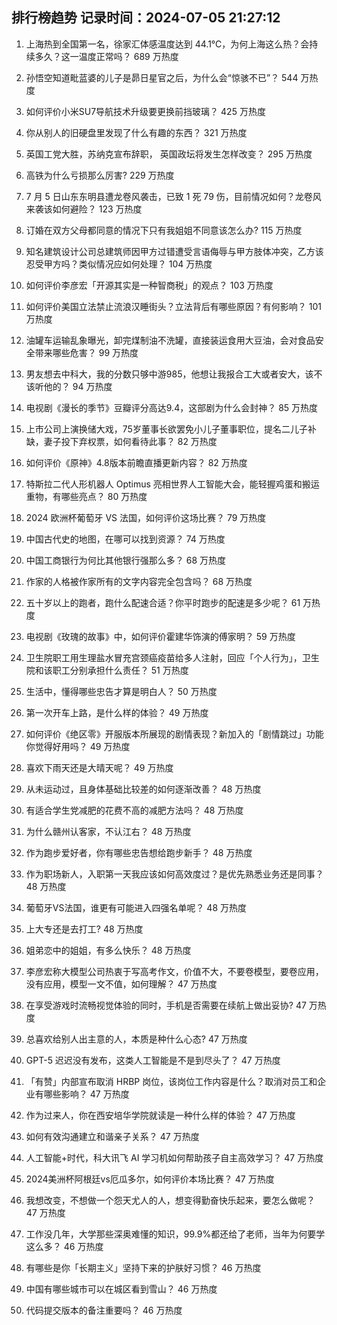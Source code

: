 
## 排行榜趋势 记录时间：2024-07-05 21:27:12
  
  1. 上海热到全国第一名，徐家汇体感温度达到 44.1℃，为何上海这么热？会持续多久？这一温度正常吗？ 689 万热度
    
  2. 孙悟空知道毗蓝婆的儿子是昴日星官之后，为什么会“惊骇不已”？ 544 万热度
    
  3. 如何评价小米SU7导航技术升级要更换前挡玻璃？ 425 万热度
    
  4. 你从别人的旧硬盘里发现了什么有趣的东西？ 321 万热度
    
  5. 英国工党大胜，苏纳克宣布辞职， 英国政坛将发生怎样改变？ 295 万热度
    
  6. 高铁为什么亏损那么厉害? 229 万热度
    
  7. 7 月 5 日山东东明县遭龙卷风袭击，已致 1 死 79 伤，目前情况如何？龙卷风来袭该如何避险？ 123 万热度
    
  8. 订婚在双方父母都同意的情况下只有我姐姐不同意该怎么办? 115 万热度
    
  9. 知名建筑设计公司总建筑师因甲方过错遭受言语侮辱与甲方肢体冲突，乙方该忍受甲方吗？类似情况应如何处理？ 104 万热度
    
  10. 如何评价李彦宏「开源其实是一种智商税」的观点？ 103 万热度
    
  11. 如何评价美国立法禁止流浪汉睡街头？立法背后有哪些原因？有何影响？ 101 万热度
    
  12. 油罐车运输乱象曝光，卸完煤制油不洗罐，直接装运食用大豆油，会对食品安全带来哪些危害？ 99 万热度
    
  13. 男友想去中科大，我的分数只够中游985，他想让我报合工大或者安大，该不该听他的？ 94 万热度
    
  14. 电视剧《漫长的季节》豆瓣评分高达9.4，这部剧为什么会封神？ 85 万热度
    
  15. 上市公司上演换储大戏，75岁董事长欲罢免小儿子董事职位，提名二儿子补缺，妻子投下弃权票，如何看待此事？ 82 万热度
    
  16. 如何评价《原神》4.8版本前瞻直播更新内容？ 82 万热度
    
  17. 特斯拉二代人形机器人 Optimus 亮相世界人工智能大会，能轻握鸡蛋和搬运重物，有哪些亮点？ 80 万热度
    
  18. 2024 欧洲杯葡萄牙 VS 法国，如何评价这场比赛？ 79 万热度
    
  19. 中国古代史的地图，在哪可以找到资源？ 74 万热度
    
  20. 中国工商银行为何比其他银行强那么多？ 68 万热度
    
  21. 作家的人格被作家所有的文字内容完全包含吗？ 68 万热度
    
  22. 五十岁以上的跑者，跑什么配速合适？你平时跑步的配速是多少呢？ 61 万热度
    
  23. 电视剧《玫瑰的故事》中，如何评价霍建华饰演的傅家明？ 59 万热度
    
  24. 卫生院职工用生理盐水冒充宫颈癌疫苗给多人注射，回应「个人行为」，卫生院和该职工分别承担什么责任？ 51 万热度
    
  25. 生活中，懂得哪些忠告才算是明白人？ 50 万热度
    
  26. 第一次开车上路，是什么样的体验？ 49 万热度
    
  27. 如何评价《绝区零》开服版本所展现的剧情表现？新加入的「剧情跳过」功能你觉得好用吗？ 49 万热度
    
  28. 喜欢下雨天还是大晴天呢？ 49 万热度
    
  29. 从未运动过，且身体基础比较差的如何逐渐改善？ 48 万热度
    
  30. 有适合学生党减肥的花费不高的减肥方法吗？ 48 万热度
    
  31. 为什么赣州认客家，不认江右？ 48 万热度
    
  32. 作为跑步爱好者，你有哪些忠告想给跑步新手？ 48 万热度
    
  33. 作为职场新人，入职第一天我应该如何高效度过？是优先熟悉业务还是同事？ 48 万热度
    
  34. 葡萄牙VS法国，谁更有可能进入四强名单呢？ 48 万热度
    
  35. 上大专还是去打工? 48 万热度
    
  36. 姐弟恋中的姐姐，有多么快乐？ 48 万热度
    
  37. 李彦宏称大模型公司热衷于写高考作文，价值不大，不要卷模型，要卷应用，没有应用，模型一文不值，如何理解？ 47 万热度
    
  38. 在享受游戏时流畅视觉体验的同时，手机是否需要在续航上做出妥协? 47 万热度
    
  39. 总喜欢给别人出主意的人，本质是种什么心态? 47 万热度
    
  40. GPT-5 迟迟没有发布，这类人工智能是不是到尽头了？ 47 万热度
    
  41. 「有赞」内部宣布取消 HRBP 岗位，该岗位工作内容是什么？取消对员工和企业有哪些影响？ 47 万热度
    
  42. 作为过来人，你在西安培华学院就读是一种什么样的体验？ 47 万热度
    
  43. 如何有效沟通建立和谐亲子关系？ 47 万热度
    
  44. 人工智能+时代，科大讯飞 AI 学习机如何帮助孩子自主高效学习？ 47 万热度
    
  45. 2024美洲杯阿根廷vs厄瓜多尔，如何评价本场比赛？ 47 万热度
    
  46. 我想改变，不想做一个怨天尤人的人，想变得勤奋快乐起来，要怎么做呢？ 47 万热度
    
  47. 工作没几年，大学那些深奥难懂的知识，99.9%都还给了老师，当年为何要学这么多？ 46 万热度
    
  48. 有哪些是你「长期主义」坚持下来的护肤好习惯？ 46 万热度
    
  49. 中国有哪些城市可以在城区看到雪山？ 46 万热度
    
  50. 代码提交版本的备注重要吗？ 46 万热度
    